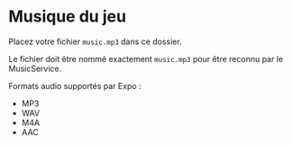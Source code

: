 # Musique du jeu

Placez votre fichier `music.mp3` dans ce dossier.

Le fichier doit être nommé exactement `music.mp3` pour être reconnu par le MusicService.

Formats audio supportés par Expo :
- MP3
- WAV
- M4A
- AAC
